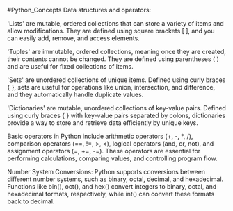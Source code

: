 #Python_Concepts
Data structures and operators:

'Lists' are mutable, ordered collections that can store a variety of items and allow modifications. They are defined using square brackets [ ], and you can easily add, remove, and access elements.

'Tuples' are immutable, ordered collections, meaning once they are created, their contents cannot be changed. They are defined using parentheses ( ) and are useful for fixed collections of items.

'Sets' are unordered collections of unique items. Defined using curly braces { }, sets are useful for operations like union, intersection, and difference, and they automatically handle duplicate values.

'Dictionaries' are mutable, unordered collections of key-value pairs. Defined using curly braces { } with key-value pairs separated by colons, dictionaries provide a way to store and retrieve data efficiently by unique keys.

Basic operators in Python include arithmetic operators (+, -, *, /), comparison operators (==, !=, >, <), logical operators (and, or, not), and assignment operators (=, +=, -=). These operators are essential for performing calculations, comparing values, and controlling program flow.

Number System Conversions: Python supports conversions between different number systems, such as binary, octal, decimal, and hexadecimal. Functions like bin(), oct(), and hex() convert integers to binary, octal, and hexadecimal formats, respectively, while int() can convert these formats back to decimal.
